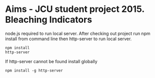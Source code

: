 # Aims - JCU student project 2015. Bleaching Indicators

node.js required to run local server. After checking out project run npm install from command line then http-server to run local server.
```
npm install
http-server
```

If http-server cannot be found install globally
```
npm install -g http-server
```